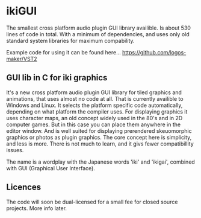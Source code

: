 # ikiGUI
The smallest cross platform audio plugin GUI library availible. Is about 530 lines of code in total. With a minimum of dependencies, and uses only old standard system libraries for maximum compability.

Example code for using it can be found here... https://github.com/logos-maker/VST2

## GUI lib in C for iki graphics
It's a new cross platform audio plugin GUI library for tiled graphics and animations, that uses almost no code at all. That is currently availible to Windows and Linux. 
It selects the platform specific code automatically, depending on what platform the compiler uses.
For displaying graphics it uses character maps, an old concept widely used in the 80's and in 2D computer games. But in this case you can place them anywhere in the editor window.
And is well suited for displaying prerendered skeuomorphic graphics or photos as plugin graphics.
The core concept here is simplicity, and less is more. There is not much to learn, and it givs fewer compatibillity issues.

The name is a wordplay with the Japanese words 'iki' and 'ikigai', combined with GUI (Graphical User Interface).

## Licences
The code will soon be dual-licensed for a small fee for closed source projects. More info later.
